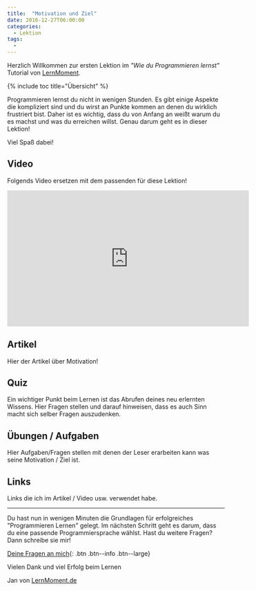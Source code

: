 ```yaml
---
title:  "Motivation und Ziel"
date: 2016-12-27T06:00:00
categories: 
  - Lektion
tags:
  - 
---
```


Herzlich Willkommen zur ersten Lektion im *"Wie du Programmieren lernst"* Tutorial von [LernMoment](http://www.lernmoment.de). 

{% include toc title="Übersicht" %}

Programmieren lernst du nicht in wenigen Stunden. Es gibt einige Aspekte die kompliziert sind und du wirst an Punkte kommen an denen du wirklich frustriert bist. Daher ist es wichtig, dass du von Anfang an weißt warum du es machst und was du erreichen willst. Genau darum geht es in dieser Lektion!

Viel Spaß dabei!

## Video

Folgends Video ersetzen mit dem passenden für diese Lektion!

<iframe width="560" height="315" src="https://www.youtube.com/embed/crP-uQc7fJA" frameborder="0" allowfullscreen></iframe>

## Artikel

Hier der Artikel über Motivation!

## Quiz

Ein wichtiger Punkt beim Lernen ist das Abrufen deines neu erlernten Wissens. Hier Fragen stellen und darauf hinweisen, dass es auch Sinn macht sich selber Fragen auszudenken.

## Übungen / Aufgaben

Hier Aufgaben/Fragen stellen mit denen der Leser erarbeiten kann was seine Motivation / Ziel ist.

## Links

Links die ich im Artikel / Video usw. verwendet habe.

---

Du hast nun in wenigen Minuten die Grundlagen für erfolgreiches "Programmieren Lernen" gelegt. Im nächsten Schritt geht es darum, dass du eine passende Programmiersprache wählst. Hast du weitere Fragen? Dann schreibe sie mir!

[Deine Fragen an mich](mailto:jan@lernmoment.de){: .btn .btn--info .btn--large}

Vielen Dank und viel Erfolg beim Lernen

Jan von [LernMoment.de](http://www.lernmoment.de)

